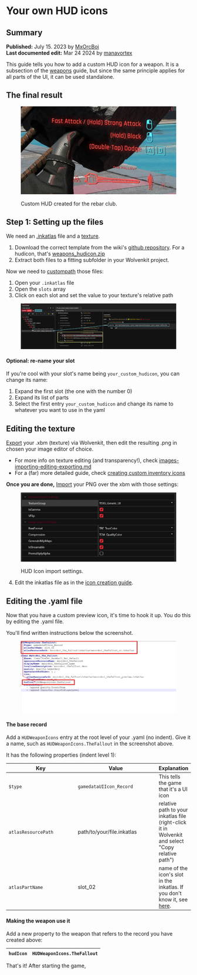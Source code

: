 # Your own HUD icons

## Summary

**Published:** July 15. 2023 by [MxOrcBoi](https://app.gitbook.com/u/YRvTJDa38nMHXIZUnmSdbzZv4lw2 "mention")\
**Last documented edit:** Mar 24 2024 by [manavortex](https://app.gitbook.com/u/NfZBoxGegfUqB33J9HXuCs6PVaC3 "mention")

This guide tells you how to add a custom HUD icon for a weapon.  It is a subsection of the [weapons](../items-equipment/adding-new-items/weapons/ "mention") guide, but since the same principle applies for all parts of the UI, it can be used standalone.

## The final result

<figure><img src="../../.gitbook/assets/Screenshot 2023-07-09 231525.jpg" alt=""><figcaption><p>Custom HUD created for the rebar club.</p></figcaption></figure>

## Step 1: Setting up the files

We need an [.inkatlas](../../for-mod-creators-theory/files-and-what-they-do/file-formats/game-icons-the-inkatlas-file.md) file and a [texture](../../for-mod-creators-theory/files-and-what-they-do/file-formats/materials/textures-.xbm-files.md).&#x20;

1. Download the correct template from the wiki's [github repository](https://github.com/CDPR-Modding-Documentation/Cyberpunk-Modding-Docs/tree/main/_resources_and_assets/icons). For a hudicon, that's [weapons\_hudicon.zip](../../_resources_and_assets/icons/weapon_hudicon.zip)
2. Extract both files to a fitting subfolder in your Wolvenkit project.

Now we need to [custompath](../items-equipment/custompathing-assets.md#inkatlas) those files:

1. Open your `.inkatlas` file
2. Open the `slots` array
3. Click on each slot and set the value to your texture's relative path

<figure><img src="../../.gitbook/assets/custompathing_inkatlas.png" alt=""><figcaption></figcaption></figure>

#### **Optional: re-name your slot**

If you're cool with your slot's name being `your_custom_hudicon`, you can change its name:

1. Expand the first slot (the one with the number 0)
2. Expand its list of parts
3. Select the first entry `your_custom_hudicon` and change its name to whatever you want to use in the yaml

## **Editing the texture**

[Export](../textures-and-luts/images-importing-editing-exporting.md) your .xbm (texture) via Wolvenkit, then edit the resulting .png in chosen your image editor of choice.

* For more info on texture editing (and transparency!), check [images-importing-editing-exporting.md](../textures-and-luts/images-importing-editing-exporting.md "mention")
* For a (far) more detailed guide, check [creating custom inventory icons](adding-items-preview-images/)

**Once you are done,** [Import](../../for-mod-creators-theory/3d-modelling/exporting-and-importing-meshes/) your PNG over the xbm with those settings:

<figure><img src="../../.gitbook/assets/Screenshot 2023-07-09 232152.jpg" alt=""><figcaption><p>HUD Icon import settings.</p></figcaption></figure>

4. Edit the inkatlas file as in the [icon creation guide](adding-items-preview-images/#hooking-up-the-inkatlas).

## Editing the .yaml file

Now that you have a custom preview icon, it's time to hook it up. You do this by editing the .yaml file.&#x20;

You'll find written instructions below the screenshot.

<figure><img src="../../.gitbook/assets/yamlhudiconweapon.png" alt=""><figcaption></figcaption></figure>

#### The base record

Add a `HUDWeaponIcons` entry at the root level of your .yaml (no indent). Give it a name, such as `HUDWeaponIcons.TheFallout` in the screenshot above.

It has the following properties (indent level 1):

<table><thead><tr><th width="222">Key</th><th width="248">Value</th><th>Explanation</th></tr></thead><tbody><tr><td><code>$type</code></td><td><code>gamedataUIIcon_Record</code></td><td>This tells the game that it's a UI icon</td></tr><tr><td><code>atlasResourcePath</code></td><td>path/to/your/file.inkatlas</td><td>relative path to your inkatlas file (right-click it in Wolvenkit and select "Copy relative path")</td></tr><tr><td><code>atlasPartName</code></td><td>slot_02</td><td>name of the icon's slot in the inkatlas. If you don't know it, see <a href="adding-items-preview-images/#hooking-up-the-inkatlas">here</a>.</td></tr></tbody></table>

#### Making the weapon use it

Add a new property to the weapon that refers to the record you have created above:

| `hudIcon` | `HUDWeaponIcons.TheFallout` |
| --------- | --------------------------- |

That's it! After starting the game,&#x20;

